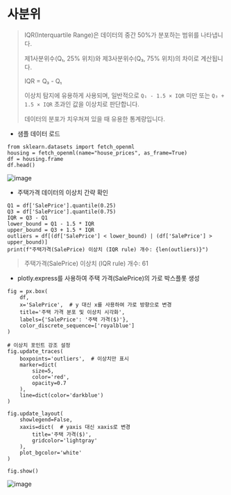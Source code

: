 사분위
===

> IQR(Interquartile Range)은 데이터의 중간 50%가 분포하는 범위를 나타냅니다.
> 
> 제1사분위수(Q₁, 25% 위치)와 제3사분위수(Q₃, 75% 위치)의 차이로 계산됩니다.
> 
> IQR = Q₃ - Q₁
> 
> 이상치 탐지에 유용하게 사용되며, 일반적으로 `Q₁ - 1.5 × IQR` 미만 또는 `Q₃ + 1.5 × IQR` 초과인 값을 이상치로 판단합니다.
> 
> 데이터의 분포가 치우쳐져 있을 때 유용한 통계량입니다.

+ 샘플 데이터 로드
```
from sklearn.datasets import fetch_openml
housing = fetch_openml(name="house_prices", as_frame=True)
df = housing.frame
df.head()
```
![image](https://github.com/user-attachments/assets/56f5d330-2872-4607-8c8c-5d1179739904)

+ 주택가격 데이터의 이상치 간략 확인
```
Q1 = df['SalePrice'].quantile(0.25)
Q3 = df['SalePrice'].quantile(0.75)
IQR = Q3 - Q1
lower_bound = Q1 - 1.5 * IQR
upper_bound = Q3 + 1.5 * IQR
outliers = df[(df['SalePrice'] < lower_bound) | (df['SalePrice'] > upper_bound)]
print(f"주택가격(SalePrice) 이상치 (IQR rule) 개수: {len(outliers)}")
```
> 주택가격(SalePrice) 이상치 (IQR rule) 개수: 61

+ plotly.express를 사용하여 주택 가격(SalePrice)의 가로 박스플롯 생성
```
fig = px.box(
    df,
    x='SalePrice',  # y 대신 x를 사용하여 가로 방향으로 변경
    title='주택 가격 분포 및 이상치 시각화',
    labels={'SalePrice': '주택 가격($)'},
    color_discrete_sequence=['royalblue']
)

# 이상치 포인트 강조 설정
fig.update_traces(
    boxpoints='outliers',  # 이상치만 표시
    marker=dict(
        size=5,
        color='red',
        opacity=0.7
    ),
    line=dict(color='darkblue')
)

fig.update_layout(
    showlegend=False,
    xaxis=dict(  # yaxis 대신 xaxis로 변경
        title='주택 가격($)',
        gridcolor='lightgray'
    ),
    plot_bgcolor='white'
)

fig.show()
```
![image](https://github.com/user-attachments/assets/4c4fe529-724d-4fda-8645-544f22c6e2a8)
